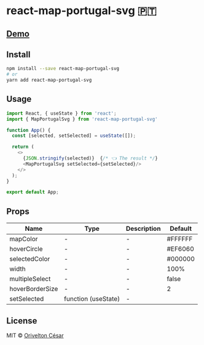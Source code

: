 # react-map-portugal-svg 🇵🇹       


## [Demo](https://orivelton.github.io/react-map-portugal-svg/?path=/docs/mapportugalsvg--default)




## Install

```bash
npm install --save react-map-portugal-svg
# or
yarn add react-map-portugal-svg
```

## Usage

```javascript
import React, { useState } from 'react';
import { MapPortugalSvg } from 'react-map-portugal-svg'

function App() {
  const [selected, setSelected] = useState([]);

  return (
    <>
      {JSON.stringify(selected)}  {/* 👈 The result */}
      <MapPortugalSvg setSelected={setSelected}/> 
    </>
  );
}

export default App;

```


## Props

| Name                 | Type              | Description | Default |
| -------------------- | ----------------- | ----------- | ------- |
| mapColor                 | -   | - | #FFFFFF |
| hoverCircle                 | -   | - | #EF6060 |
| selectedColor                 | -   | - | #000000 |
| width                 | -  | - | 100% |
| multipleSelect                 | -  | - | false |
| hoverBorderSize                 | -  | - | 2 |
| setSelected                 | function (useState)  | - |  |


## License

MIT © [Orivelton César](https://github.com/orivelton)
